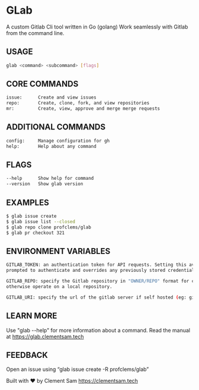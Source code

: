 # GLab
A custom Gitlab Cli tool written in Go (golang)
Work seamlessly with Gitlab from the command line.

## USAGE
  ```bash
  glab <command> <subcommand> [flags]
  ```

## CORE COMMANDS
  ```bash
  issue:      Create and view issues
  repo:       Create, clone, fork, and view repositories
  mr:         Create, view, approve and merge merge requests
  ```

## ADDITIONAL COMMANDS
  
  ```bash
  config:     Manage configuration for gh
  help:       Help about any command
  ```

## FLAGS
  ```bash
  --help      Show help for command
  --version   Show glab version
  ```

## EXAMPLES
  ```bash
  $ glab issue create
  $ glab issue list --closed
  $ glab repo clone profclems/glab
  $ glab pr checkout 321
  ```

## ENVIRONMENT VARIABLES
  ```bash
  GITLAB_TOKEN: an authentication token for API requests. Setting this avoids being
  prompted to authenticate and overrides any previously stored credentials.

  GITLAB_REPO: specify the Gitlab repository in "OWNER/REPO" format for commands that
  otherwise operate on a local repository.

  GITLAB_URI: specify the url of the gitlab server if self hosted (eg: gitlab.example.com)
  ```
  
## LEARN MORE
  Use "glab <command> <subcommand> --help" for more information about a command.
  Read the manual at https://glab.clementsam.tech

## FEEDBACK
  Open an issue using “glab issue create -R profclems/glab”


Built with ❤ by Clement Sam <https://clementsam.tech>
